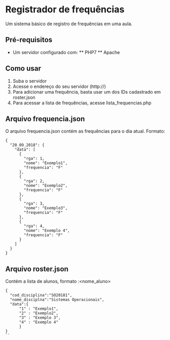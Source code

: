 # Registrador de frequências
Um sistema básico de registro de frequências em uma aula.

## Pré-requisitos
* Um servidor configurado com:
** PHP7
** Apache

## Como usar
1. Suba o servidor
2. Acesse o endereço do seu servidor (http://<ip>)
3. Para adicionar uma frequência, basta usar um dos IDs cadastrado em roster.json
4. Para acessar a lista de frequências, acesse lista_frequencias.php

## Arquivo frequencia.json
O arquivo frequencia.json contém as frequências para o dia atual.
Formato: 

```
{
  "20_09_2018": {
    "data": [
      {
        "rga": 1,
        "nome": "Exemplo1",
        "frequencia": "F"
      },
      {
        "rga": 2,
        "nome": "Exemplo2",
        "frequencia": "F"
      },
      {
        "rga": 3,
        "nome": "Exemplo3",
        "frequencia": "F"
      },
      {
        "rga": 4,
        "nome": "Exemplo 4",
        "frequencia": "F"
      }
    ]
  }
}
```

## Arquivo roster.json
Contém a lista de alunos, formato <id>:<nome_aluno>
```
{
  "cod_disciplina":"SO20181",
  "nome_disciplna":"Sistemas Operacionais",
  "data":{
      "1" : "Exemplo1",
      "2" : "Exemplo2",
      "3" : "Exemplo 3",
      "4" : "Exemplo 4"
      }
}
``
